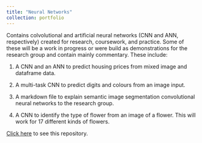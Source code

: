 ```yaml
---
title: "Neural Networks"
collection: portfolio
---
```


Contains colvolutional and artificial neural networks (CNN and ANN, respectively) created for research, coursework, and practice.
Some of these will be a work in progress or were build as demonstrations for the research group and contain mainly commentary. These include:

1) A CNN and an ANN to predict housing prices from mixed image and dataframe data.

2) A multi-task CNN to predict digits and colours from an image input.

3) A markdown file to explain semantic image segmentation convolutional neural networks to the research group.

4) A CNN to identify the type of flower from an image of a flower. This will work for 17 different kinds of flowers.

[Click here](https://github.com/avand56/Neural-Networks) to see this repository.
